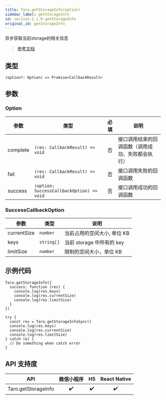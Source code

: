 ```yaml
---
title: Taro.getStorageInfo(option)
sidebar_label: getStorageInfo
id: version-2.1.0-getStorageInfo
original_id: getStorageInfo
---
```


异步获取当前storage的相关信息

> [参考文档](https://developers.weixin.qq.com/miniprogram/dev/api/storage/wx.getStorageInfo.html)

## 类型

```tsx
(option?: Option) => Promise<CallbackResult>
```

## 参数

### Option

<table>
  <thead>
    <tr>
      <th>参数</th>
      <th>类型</th>
      <th style="text-align:center">必填</th>
      <th>说明</th>
    </tr>
  </thead>
  <tbody>
    <tr>
      <td>complete</td>
      <td><code>(res: CallbackResult) =&gt; void</code></td>
      <td style="text-align:center">否</td>
      <td>接口调用结束的回调函数（调用成功、失败都会执行）</td>
    </tr>
    <tr>
      <td>fail</td>
      <td><code>(res: CallbackResult) =&gt; void</code></td>
      <td style="text-align:center">否</td>
      <td>接口调用失败的回调函数</td>
    </tr>
    <tr>
      <td>success</td>
      <td><code>(option: SuccessCallbackOption) =&gt; void</code></td>
      <td style="text-align:center">否</td>
      <td>接口调用成功的回调函数</td>
    </tr>
  </tbody>
</table>

### SuccessCallbackOption

<table>
  <thead>
    <tr>
      <th>参数</th>
      <th>类型</th>
      <th>说明</th>
    </tr>
  </thead>
  <tbody>
    <tr>
      <td>currentSize</td>
      <td><code>number</code></td>
      <td>当前占用的空间大小, 单位 KB</td>
    </tr>
    <tr>
      <td>keys</td>
      <td><code>string[]</code></td>
      <td>当前 storage 中所有的 key</td>
    </tr>
    <tr>
      <td>limitSize</td>
      <td><code>number</code></td>
      <td>限制的空间大小，单位 KB</td>
    </tr>
  </tbody>
</table>

## 示例代码

```tsx
Taro.getStorageInfo({
  success: function (res) {
    console.log(res.keys)
    console.log(res.currentSize)
    console.log(res.limitSize)
  }
})
```

```tsx
try {
  const res = Taro.getStorageInfoSync()
  console.log(res.keys)
  console.log(res.currentSize)
  console.log(res.limitSize)
} catch (e) {
  // Do something when catch error
}
```

## API 支持度

| API | 微信小程序 | H5 | React Native |
| :---: | :---: | :---: | :---: |
| Taro.getStorageInfo | ✔️ | ✔️ | ✔️ |
